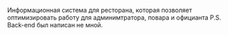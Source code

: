 Информационная система для ресторана, которая позволяет оптимизировать работу для админимтратора, повара и официанта
P.S. Back-end был написан не мной.

